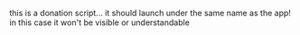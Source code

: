 this is a donation script... it should launch under the same name as the app! in this case it won't be visible or
understandable